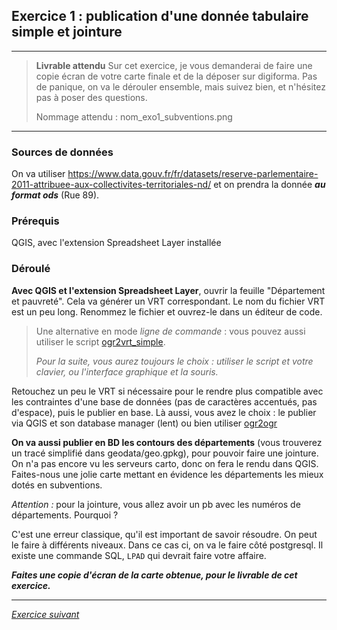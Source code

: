 ## Exercice 1 : publication d'une donnée tabulaire simple et jointure

---

> **Livrable attendu**
>Sur cet exercice, je vous demanderai de faire une copie écran de votre carte finale et de la déposer sur digiforma. Pas de panique, on va le dérouler ensemble, mais suivez bien, et n'hésitez pas à poser des questions.
>
>Nommage attendu : nom_exo1_subventions.png

---

### Sources de données
On va utiliser https://www.data.gouv.fr/fr/datasets/reserve-parlementaire-2011-attribuee-aux-collectivites-territoriales-nd/ et on prendra la donnée _**au format ods**_ (Rue 89).

### Prérequis
QGIS, avec l'extension Spreadsheet Layer installée

### Déroulé
**Avec QGIS et l'extension Spreadsheet Layer**, ouvrir la feuille "Département et pauvreté". Cela va générer un VRT correspondant. Le nom du fichier VRT est un peu long. Renommez le fichier et ouvrez-le dans un éditeur de code.

> Une alternative en mode _ligne de commande_ : vous pouvez aussi utiliser le script [ogr2vrt_simple](https://github.com/jeanpommier/ogr2vrt_simple).
>
> *Pour la suite, vous aurez toujours le choix : utiliser le script et votre clavier, ou l'interface graphique et la souris.*

Retouchez un peu le VRT si nécessaire pour le rendre plus compatible avec les contraintes d'une base de données (pas de caractères accentués, pas d'espace), puis le publier en base. Là aussi, vous avez le choix : le publier via QGIS et son database manager (lent) ou bien utiliser [ogr2ogr](./ogr.md)

**On va aussi publier en BD les contours des départements** (vous trouverez un tracé simplifié dans geodata/geo.gpkg), pour pouvoir faire une jointure. On n'a pas encore vu les serveurs carto, donc on fera le rendu dans QGIS. Faites-nous une jolie carte mettant en évidence les départements les mieux dotés en subventions.

_Attention :_  pour la jointure, vous allez avoir un pb avec les numéros de départements. Pourquoi ?

C'est une erreur classique, qu'il est important de savoir résoudre. On peut le faire à différents niveaux. Dans ce cas ci, on va le faire côté postgresql. Il existe une commande SQL, `LPAD` qui devrait faire votre affaire.

_**Faites une copie d'écran de la carte obtenue, pour le livrable de cet exercice.**_


---

*[Exercice suivant](exercice2.md)*